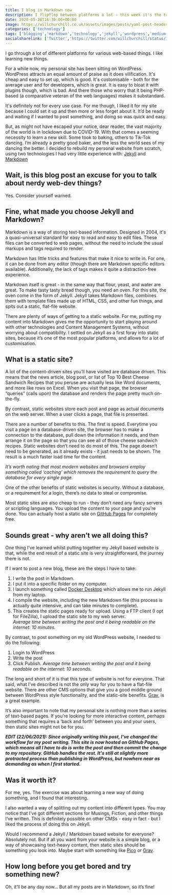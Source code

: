 ```yaml
---
title: I blog in Markdown now
description: I flipflop between platforms a lot - this week it's the turn of Jekyll and Markdown
date: 2020-05-28T16:30:00+00:00
image: https://willchurchill.co.uk/assets/images/posts/yaml-post-header.PNG
categories: ['technology']
tags: ['blogging','markdown','technology','jekyll','wordpress','medium']
socialsharelink: ['Twitter','https://twitter.com/willchurchill/status/1266054546410942472']
---
```

I go through a lot of different platforms for various web-based things. I like learning new things.

For a while now, my personal site has been sitting on WordPress. WordPress attracts an equal amount of praise as it does vilification. It's cheap and easy to set up, which is good. It's customisable - both for the average user and for developers, which is great. It is easy to bloat it with plugins though, which is bad. And there those who worry that it being PHP-based (a comparative veteran of the web languages) makes it substandard.

It's definitely not for every use case. For me though, I liked it for my site because I could set it up and then more or less forget about it. It’d be ready and waiting if I wanted to post something, and doing so was quick and easy.

But, as might not have escaped your notice, dear reader, the vast majority of the world is in lockdown due to COVID-19. With that comes a seeming necessity to learn a new skill. Some took to baking, others to Tik-Tok dancing. I’m already a pretty good baker, and the less the world sees of my dancing the better. I decided to rebuild my personal website from scratch, using two technologies I had very little experience with: [Jekyll](https://jekyllrb.com/) and [Markdown](https://guides.github.com/features/mastering-markdown/)

## Wait, is this blog post an excuse for you to talk about nerdy web-dev things?
Yes. Consider yourself warned.

## Fine, what made you choose Jekyll and Markdown?
Markdown is a way of storing text-based information. Designed in 2004, it's a quasi-universal standard for easy to read and easy to edit files. These files can be converted to web pages, without the need to include the usual markups and tags required to render.

Markdown has little tricks and features that make it nice to write in. For one, it can be done from any editor (though there are Markdown specific editors available). Additionally, the lack of tags makes it quite a distraction-free experience.

Markdown itself is great - in the same way that flour, yeast, and water are great. To make tasty tasty bread though, you need an oven. For this site, the oven come in the form of Jekyll. Jekyll takes Markdown files, combines them with template files made up of HTML, CSS, and other fun things, and spits out a static, flat-file website.

There are plenty of ways of getting to a static website. For me, putting my content into Markdown gives me the opportunity to start playing around with other technologies and Content Management Systems, without worrying about compatibility. I settled on Jekyll as a first foray into static sites, because it’s one of the most popular platforms, and allows for a lot of customisation.

## What is a static site?
A lot of the content-driven sites you’ll have visited are database driven. This means that the news article, blog post, or list of Top 10 Best Cheese Sandwich Recipes that you peruse are actually less like Word documents, and more like rows on Excel. When you visit that page, the browser “queries” (calls upon) the database and renders the page pretty much on-the-fly.

By contrast, static websites store each post and page as actual documents on the web server. When a user clicks a page, that file is presented. 

There are a number of benefits to this. The first is speed. Everytime you visit a page on a database-driven site, the browser has to make a connection to the database, pull down the information it needs, and then arrange it on the page so that you can see all of those cheese sandwich recipes. Static websites don’t need to do most of this. The page doesn’t need to be generated, as it already exists - it just needs to be shown. The result is a much faster load time for the content.

*It’s worth noting that most modern websites and browsers employ something called ‘caching’ which removes the requirement to query the database for every single page.*

One of the other benefits of static websites is security. Without a database, or a requirement for a login, there’s no data to steal or compromise.

Most static sites are also cheap to run - they don’t need any fancy servers or scripting languages. You upload the content to your page and you’re done. You can actually host a static site on [GitHub Pages](https://help.github.com/en/github/working-with-github-pages/about-github-pages) for completely free.

## Sounds great - why aren’t we all doing this?
One thing I’ve learned whilst putting together my Jekyll based website is that, while the end result of a static site is very straightforward, the journey there is not.

If I want to post a new blog, these are the steps I have to take:
1. I write the post in Markdown.
2. I put it into a specific folder on my computer.
3. I launch something called [Docker Desktop](https://www.docker.com/) which allows me to run Jekyll from my laptop.
4. I compile the website, including the new Markdown file (this process is actually quite intensive, and can take minutes to complete).
5. This creates the static pages ready for upload. Using a FTP client (I opt for FileZilla), I upload the static site to my web server.  
*Average time between writing the post and it being readable on the internet: 10 minutes.*

By contrast, to post something on my old WordPress website, I needed to do the following:
1. Login to WordPress
2. Write the post
3. Click Publish. 
*Average time between writing the post and it being readable on the internet: 10 seconds.*

The long and short of it is that this type of website is not for everyone. That said, what I’ve described is not the only way for you to have a flat-file website. There are other CMS options that give you a good middle ground between WordPress style functionality, and the static-site benefits. [Grav](https://getgrav.org/), is a great example.

It’s also important to note that my personal site is nothing more than a series of text-based pages. If you’re looking for more interactive content, perhaps something that requires a ‘back and forth’ between you and your users, then static sites might not be for you.  

***EDIT (22/06/2021): Since originally writing this post, I've changed the workflow for my post writing. This site is now hosted on GitHub Pages, which means all I have to do is write the post and then commit the change to my repository. GitHub handles the rest. It's still at slightly more protracted process than publishing in WordPress, but nowhere near as demanding as when I first started.***

## Was it worth it?
For me, yes. The exercise was about learning a new way of doing something, and I found that interesting. 

I also wanted a way of splitting out my content into different types. You may notice that I’ve got different sections for Musings, Fiction, and other things I’ve written. This is definitely possible on other CMSs - easy in fact - but I liked the process of doing this on Jekyll.

Would I recommend a Jekyll / Markdown based website for everyone? Absolutely not. But if all you want from your website is a simple blog, or a way of showcasing text-heavy content, then static sites should be something you look into. Maybe start with something like [Pico](http://picocms.org/) or [Grav](https://getgrav.org/).

## How long before you get bored and try something new?
Oh, it’ll be any day now… But all my posts are in Markdown, so it’s fine!
